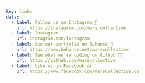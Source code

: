 ```yaml
---
key: links
data:
  - label: Follow us on Instagram 📸
    url: https://instagram.com/mars.collective
  - label: Instagram
    url: instagram.com/instagram
  - label: See our portfolio on Behance 🎨
    url: https://www.behance.net/marscollective
  - label: See what we're coding on Github 🧑‍💻
    url: https://github.com/marscollective
  - label: Like us on Facebook 👍
    url: https://www.facebook.com/marscollective.co
---
```

